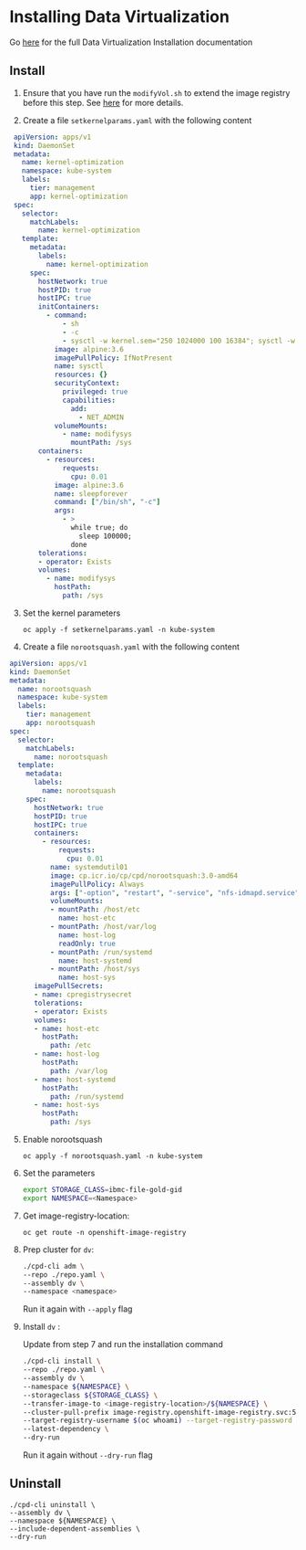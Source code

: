 # Installing Data Virtualization

Go [here](https://www.ibm.com/support/knowledgecenter/SSQNUZ_3.5.0/svc-dv/install-dv.html) for the full Data Virtualization Installation documentation

## Install

1. Ensure that you have run the `modifyVol.sh` to extend the image registry before this step. See [here](https://github.com/ibm-hcbt/cp4d-install/tree/main/3.5#install-additional-assemblies) for more details.

2. Create a file `setkernelparams.yaml` with the following content

```yaml
 apiVersion: apps/v1
 kind: DaemonSet
 metadata:
   name: kernel-optimization
   namespace: kube-system
   labels:
     tier: management
     app: kernel-optimization
 spec:
   selector:
     matchLabels:
       name: kernel-optimization
   template:
     metadata:
       labels:
         name: kernel-optimization
     spec:
       hostNetwork: true
       hostPID: true
       hostIPC: true
       initContainers:
         - command:
             - sh
             - -c
             - sysctl -w kernel.sem="250 1024000 100 16384"; sysctl -w kernel.msgmax="65536"; sysctl -w kernel.msgmnb="65536"; sysctl -w kernel.msgmni="32768"; sysctl -w kernel.shmmni="16384"; sysctl -w vm.max_map_count="262144"; sysctl -w kernel.shmall="33554432"; sysctl -w kernel.shmmax="68719476736"; sysctl -p;
           image: alpine:3.6
           imagePullPolicy: IfNotPresent
           name: sysctl
           resources: {}
           securityContext:
             privileged: true
             capabilities:
               add:
                 - NET_ADMIN
           volumeMounts:
             - name: modifysys
               mountPath: /sys
       containers:
         - resources:
             requests:
               cpu: 0.01
           image: alpine:3.6
           name: sleepforever
           command: ["/bin/sh", "-c"]
           args:
             - >
               while true; do
                 sleep 100000;
               done
       tolerations:
       - operator: Exists
       volumes:
         - name: modifysys
           hostPath:
             path: /sys
   ```

3. Set the kernel parameters

    `oc apply -f setkernelparams.yaml -n kube-system`

4. Create a file `norootsquash.yaml` with the following content

```yaml
apiVersion: apps/v1
kind: DaemonSet
metadata:
  name: norootsquash
  namespace: kube-system
  labels:
    tier: management
    app: norootsquash
spec:
  selector:
    matchLabels:
      name: norootsquash
  template:
    metadata:
      labels:
        name: norootsquash
    spec:
      hostNetwork: true
      hostPID: true
      hostIPC: true
      containers:
        - resources:
            requests:
              cpu: 0.01
          name: systemdutil01
          image: cp.icr.io/cp/cpd/norootsquash:3.0-amd64
          imagePullPolicy: Always
          args: ["-option", "restart", "-service", "nfs-idmapd.service"]
          volumeMounts:
          - mountPath: /host/etc
            name: host-etc
          - mountPath: /host/var/log
            name: host-log
            readOnly: true
          - mountPath: /run/systemd
            name: host-systemd
          - mountPath: /host/sys
            name: host-sys
      imagePullSecrets:
      - name: cpregistrysecret
      tolerations:
      - operator: Exists
      volumes:
      - name: host-etc
        hostPath:
          path: /etc
      - name: host-log
        hostPath:
          path: /var/log
      - name: host-systemd
        hostPath:
          path: /run/systemd
      - name: host-sys
        hostPath:
          path: /sys
```

5. Enable norootsquash

    `oc apply -f norootsquash.yaml -n kube-system`

6. Set the parameters

    ```bash
    export STORAGE_CLASS=ibmc-file-gold-gid
    export NAMESPACE=<Namespace>
    ```

7. Get image-registry-location:

    `oc get route -n openshift-image-registry`

8. Prep cluster for `dv`:

    ```bash
    ./cpd-cli adm \
    --repo ./repo.yaml \
    --assembly dv \
    --namespace <namespace>
    ```

    Run it again with `--apply` flag

9. Install `dv` :

    Update <image-registry-location> from step 7 and run the installation command

    ```bash
    ./cpd-cli install \
    --repo ./repo.yaml \
    --assembly dv \
    --namespace ${NAMESPACE} \
    --storageclass ${STORAGE_CLASS} \
    --transfer-image-to <image-registry-location>/${NAMESPACE} \
    --cluster-pull-prefix image-registry.openshift-image-registry.svc:5000/${NAMESPACE}  \
    --target-registry-username $(oc whoami) --target-registry-password $(oc whoami -t) --insecure-skip-tls-verify \
    --latest-dependency \
    --dry-run
    ```

    Run it again without `--dry-run` flag

## Uninstall


    ./cpd-cli uninstall \
    --assembly dv \
    --namespace ${NAMESPACE} \
    --include-dependent-assemblies \
    --dry-run
